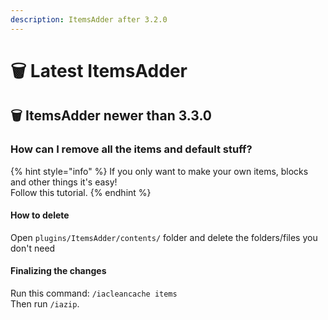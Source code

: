 ```yaml
---
description: ItemsAdder after 3.2.0
---
```


# 🗑 Latest ItemsAdder

## 🗑 ItemsAdder newer than 3.3.0

### How can I remove all the items and default stuff?

{% hint style="info" %}
If you only want to make your own items, blocks and other things it's easy!\
Follow this tutorial.
{% endhint %}

#### How to delete

Open `plugins/ItemsAdder/contents/` folder and delete the folders/files you don't need

#### Finalizing the changes

Run this command: `/iacleancache items`\
Then run `/iazip`.
